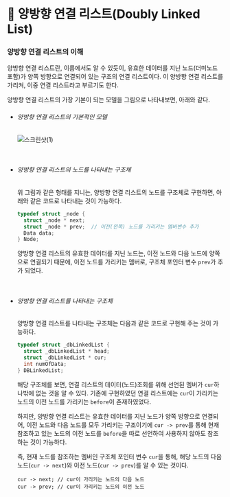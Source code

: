# 🔗 양방향 연결 리스트(Doubly Linked List)
### 양방향 연결 리스트의 이해
양방향 연결 리스트란, 이름에서도 알 수 있듯이, 유효한 데이터를 지닌 노드(더미노드 포함)가 양쪽 방향으로 연결되어 있는 구조의 연결 리스트이다. 이 양방향 연결 리스트를 가리켜, 이중 연결 리스트라고 부르기도 한다.<br>

양방향 연결 리스트의 가장 기본이 되는 모델을 그림으로 나타내보면, 아래와 같다.<br>

- ###### 양방향 연결 리스트의 기본적인 모델
  ![스크린샷(1)](https://github.com/Yoonsik-2002/data-structure-study/assets/83572199/241f70f7-ceee-44a8-888f-30a54c569e1a)
<br>

- ###### 양방향 연결 리스트의 노드를 나타내는 구조체
  위 그림과 같은 형태를 지니는, 양방향 연결 리스트의 노드를 구조체로 구현하면, 아래와 같은 코드로 나타내는 것이 가능하다.<br>
  
  ```c
  typedef struct _node {
    struct _node * next;
    struct _node * prev;  // 이전(왼쪽) 노드를 가리키는 멤버변수 추가
    Data data;
  } Node;
  ```
  양방향 연결 리스트의 유효한 데이터를 지닌 노드는, 이전 노드와 다음 노드에 양쪽으로 연결되기 때문에, 이전 노드를 가리키는 멤버로, 구조체 포인터 변수 `prev`가 추가 되었다.<br>
<br>

- ###### 양방향 연결 리스트를 나타내는 구조체
  양방향 연결 리스트를 나타내는 구조체는 다음과 같은 코드로 구현해 주는 것이 가능하다.<br>

  ```c
  typedef struct _dbLinkedList {
    struct _dbLinkedList * head;
    struct _dbLinkedList * cur;
    int numOfData;
  } DBLinkedList;
  ```
  해당 구조체를 보면, 연결 리스트의 데이터(노드)조회를 위해 선언된 멤버가 `cur`하나밖에 없는 것을 알 수 있다. 기존에 구현하였던 연결 리스트에는 `cur`이 가리키는 노드의 이전 노드를 가리키는 `before`이 존재하였었다.<br>

  하지만, 양방향 연결 리스트는 유효한 데이터를 지닌 노드가 양쪽 방향으로 연결되어, 이전 노드와 다음 노드를 모두 가리키는 구조이기에 `cur -> prev`를 통해 현재 참조하고 있는 노드의 이전 노드를 `before`을 따로 선언하여 사용하지 않아도 참조하는 것이 가능하다.<br>

  즉, 현재 노드를 참조하는 멤버인 구조체 포인터 변수 `cur`을 통해, 해당 노드의 다음 노드(`cur -> next`)와 이전 노드(`cur -> prev`)를 알 수 있는 것이다.<br>
  
  `cur -> next; // cur이 가리키는 노드의 다음 노드`<br>
  `cur -> prev; // cur이 가리키는 노드의 이전 노드`<br>
  
